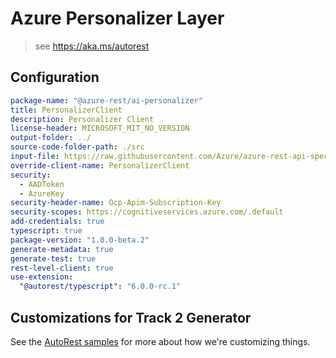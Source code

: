 # Azure Personalizer Layer

> see https://aka.ms/autorest

## Configuration

```yaml
package-name: "@azure-rest/ai-personalizer"
title: PersonalizerClient
description: Personalizer Client
license-header: MICROSOFT_MIT_NO_VERSION
output-folder: ../
source-code-folder-path: ./src
input-file: https://raw.githubusercontent.com/Azure/azure-rest-api-specs/0f3093e589c010a5f238c0bd89ef2118696ba8a8/specification/cognitiveservices/data-plane/Personalizer/preview/v1.1-preview.3/Personalizer.json
override-client-name: PersonalizerClient
security:
  - AADToken
  - AzureKey
security-header-name: Ocp-Apim-Subscription-Key
security-scopes: https://cognitiveservices.azure.com/.default
add-credentials: true
typescript: true
package-version: "1.0.0-beta.2"
generate-metadata: true
generate-test: true
rest-level-client: true
use-extension:
  "@autorest/typescript": "6.0.0-rc.1"
```

## Customizations for Track 2 Generator

See the [AutoRest samples](https://github.com/Azure/autorest/tree/master/Samples/3b-custom-transformations)
for more about how we're customizing things.